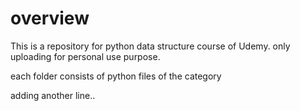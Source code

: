 # overview

This is a repository for python data structure course of Udemy.
only uploading for personal use purpose.

each folder consists of python files of the category

adding another line..

